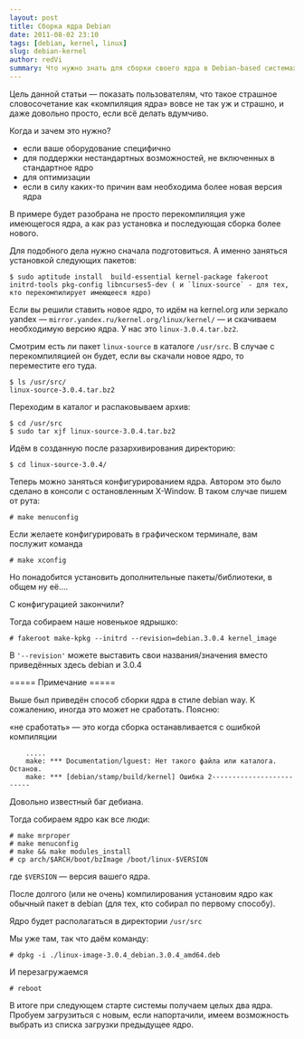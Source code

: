 ```yaml
---
layout: post
title: Сборка ядра Debian
date: 2011-08-02 23:10
tags: [debian, kernel, linux]
slug: debian-kernel
author: redVi
summary: Что нужно знать для сборки своего ядра в Debian-based системах
---
```


Цель данной статьи &mdash; показать пользователям, что такое страшное словосочетание как &laquo;компиляция ядра&raquo; вовсе не так уж и страшно, и даже довольно просто, если всё делать вдумчиво.

Когда и зачем это нужно?

- если ваше оборудование специфично
- для поддержки нестандартных возможностей, не включенных в стандартное ядро
- для оптимизации
- если в силу каких-то причин вам необходима более новая версия ядра

В примере будет разобрана не просто перекомпиляция уже имеющегося ядра, а как раз установка и последующая сборка более нового.


Для подобного дела нужно сначала подготовиться. А именно заняться установкой следующих пакетов:

```console
$ sudo aptitude install  build-essential kernel-package fakeroot initrd-tools pkg-config libncurses5-dev ( и `linux-source` - для тех, кто перекомпилирует имеющееся ядро)
```

Если вы решили ставить новое ядро, то идём на kernel.org  или зеркало yandex &mdash; `mirror.yandex.ru/kernel.org/linux/kernel/` &mdash; и скачиваем необходимую версию ядра. У нас это `linux-3.0.4.tar.bz2`.

Смотрим есть ли пакет `linux-source` в каталоге `/usr/src`. В случае с перекомпиляцией он будет, если вы скачали новое ядро, то переместите его туда.

```console
$ ls /usr/src/
linux-source-3.0.4.tar.bz2
```

Переходим в каталог и распаковываем архив:

```console
$ cd /usr/src
$ sudo tar xjf linux-source-3.0.4.tar.bz2
```

Идём в созданную после разархивирования директорию:

```console
$ cd linux-source-3.0.4/
```

Теперь можно заняться конфигурированием ядра. Автором это было сделано в консоли с остановленным X-Window. В таком случае пишем от рута:

```console
# make menuconfig
```

Если желаете конфигурировать в графическом терминале, вам послужит команда

```console
# make xconfig
```

Но понадобится установить дополнительные пакеты/библиотеки, в общем ну её....

С конфигурацией закончили?

Тогда собираем наше новенькое ядрышко:

```console
# fakeroot make-kpkg --initrd --revision=debian.3.0.4 kernel_image
```

В `'--revision'` можете выставить свои названия/значения вместо приведённых здесь debian и 3.0.4

===== Примечание =====

Выше был приведён способ сборки ядра в стиле debian way. К сожалению, иногда это может не сработать. Поясню:

&laquo;не сработать&raquo; &mdash; это когда сборка останавливается с ошибкой компиляции

```
    .....
    make: *** Documentation/lguest: Нет такого файла или каталога. Останов.
    make: *** [debian/stamp/build/kernel] Ошибка 2-------------------------
```

Довольно известный баг дебиана.

Тогда собираем ядро как все люди:

```console
# make mrproper
# make menuconfig
# make && make modules_install
# cp arch/$ARCH/boot/bzImage /boot/linux-$VERSION
```

где `$VERSION` &mdash; версия вашего ядра.


После долгого (или не очень) компилирования установим ядро как обычный пакет в debian (для тех, кто собирал по первому способу).

Ядро будет располагаться в директории `/usr/src`

Мы уже там, так что даём команду:

```console
# dpkg -i ./linux-image-3.0.4_debian.3.0.4_amd64.deb
```

И перезагружаемся

```console
# reboot
```

В итоге при следующем старте системы получаем целых два ядра. Пробуем загрузиться с новым, если напортачили, имеем возможность выбрать из списка загрузки предыдущее ядро.
